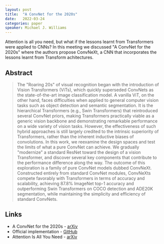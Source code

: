 ```yaml
---
layout: post
title:  "A ConvNet for the 2020s"
date:   2022-03-24
categories: paper
speaker: Michael J. Williams
---
```



Attention is all you need, but what if the lessons learnt from Transformers were applied to CNNs? In this meeting we discussed "A ConvNet for the 2020s" where the authors propose ConvNeXt, a CNN that incorporates the lessons learnt from Transform achitectures.

## Abstract

> The "Roaring 20s" of visual recognition began with the introduction of Vision Transformers (ViTs), which quickly superseded ConvNets as the state-of-the-art image classification model. A vanilla ViT, on the other hand, faces difficulties when applied to general computer vision tasks such as object detection and semantic segmentation. It is the hierarchical Transformers (e.g., Swin Transformers) that reintroduced several ConvNet priors, making Transformers practically viable as a generic vision backbone and demonstrating remarkable performance on a wide variety of vision tasks. However, the effectiveness of such hybrid approaches is still largely credited to the intrinsic superiority of Transformers, rather than the inherent inductive biases of convolutions. In this work, we reexamine the design spaces and test the limits of what a pure ConvNet can achieve. We gradually "modernize" a standard ResNet toward the design of a vision Transformer, and discover several key components that contribute to the performance difference along the way. The outcome of this exploration is a family of pure ConvNet models dubbed ConvNeXt. Constructed entirely from standard ConvNet modules, ConvNeXts compete favorably with Transformers in terms of accuracy and scalability, achieving 87.8% ImageNet top-1 accuracy and outperforming Swin Transformers on COCO detection and ADE20K segmentation, while maintaining the simplicity and efficiency of standard ConvNets.  

## Links

* A ConvNet for the 2020s - [arXiv](https://arxiv.org/abs/2201.03545)
* Official implementation - [GitHub](https://github.com/facebookresearch/ConvNeXt)
* Attention Is All You Need - [arXiv](https://arxiv.org/abs/1706.03762)
